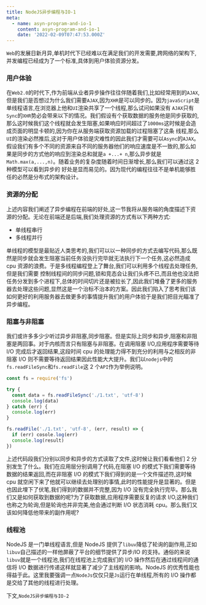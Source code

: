 ```yaml
---
title: NodeJS异步编程与IO-1
meta:
  - name: asyn-program-and-io-1
    content: asyn-program-and-io-1
    date: '2022-02-09T07:47:53.000Z'
---
```


`Web`的发展日新月异,单机时代下已经难以在满足我们的开发需要,跨网络的架构下,并发编程已经成为了一个标准,具体到用户体验资源分发。

### 用户体验

在`Web2.0`的时代下,作为前端从业者异步操作往往伴随着我们,比如经常用到的`AJAX`,但是我们是否想过为什么我们需要`AJAX`,因为`XHR`是可以同步的。因为`javaScript`是单线程语言,在浏览器上他和`UI`渲染共享了一个线程,那么试问如果没有
`AJAX`只有`Sync`的`XHR`势必会带来以下的情况。我们假设有个获取数据的服务他是同步获取的,那么这时候我们这个线程就会发生阻塞,如果响应时间超过了`1000ms`这时候是会造成页面的明显卡顿的,因为你在从服务端获取资源加载的过程阻塞了这条
线程,那么`UI`的渲染必然推后,这对于用户体验是灾难性的因此我们才需要可以`Async`的`AJAX`。
假设我们有多个不同的资源来自不同的服务器他们的响应速度是不一致的,那么如果是同步的方式他的响应到渲染总和就是`a +...+ n`,那么异步就是`Math.max(a,...,n)`。随着业务的复杂度随着时间日渐增长,那么我们可以通过这 2 种模型可以看到异步的
好处是显而易见的。因为现代的编程往往不是单机能够胜任的必然是分布式的架构设计。

### 资源的分配

上述内容我们阐述了异步编程在前端的好处,这一节我将从服务端的角度描述下资源的分配。无论在前端还是后端,我们处理资源的方式有以下两种方式:

- 单线程串行
- 多线程并行

单线程的模型是最贴近人类思考的,我们可以以一种同步的方式去编写代码,那么既然是同步就会发生阻塞当前任务没执行完毕就无法执行下一个任务,这必然造成 cpu 资源的浪费。于是多线程编程登上了舞台,我们可以利用多个线程去处理任务,但是我们需要
控制线程间的同步问题,锁和竞态会让我们头疼不已,而且他也没法把任务分发到多个进程下,总体的时间切片还是被拉长了,因此我们堆叠了更多的服务器去处理这些问题,显然这是一个治标不治本的方案。因此我们陷入了思考我们该如何更好的利用服务器去做更多的事情提升我们的用户体验于是我们把目光瞄准了异步编程。

### 阻塞与非阻塞

我们或许多多少少听过异步非阻塞,同步阻塞。但是实际上同步和异步,阻塞和非阻塞是两回事。对于内核而言只有阻塞与非阻塞。在调用阻塞 I/O,应用程序需要等待 I/O 完成后才返回结果,这段时间 cpu 的处理能力得不到充分的利用与之相反的非阻塞 I/O 则不需要等待返回结果因此性能大大提升。我们以`nodejs`中的`fs.readFileSync`和`fs.readFile`这 2 个`API`作为举例说明。

```js
const fs = require('fs')

try {
  const data = fs.readFileSync('./1.txt', 'utf-8')
  console.log(data)
} catch (err) {
  console.log(err)
}

fs.readFile('./1.txt', 'utf-8', (err, result) => {
  if (err) cosole.log(err)
  console.log(result)
})
```

上述代码段我们分别以同步和异步的方式读取了文件,这时候让我们看看他们 2 分别发生了什么。我们在应用层分别调用了代码,在阻塞 I/O 的模式下我们需要等待数据的结果返回,而在非阻塞 I/O 的模式下我们得到的是一个文件描述符,这时候 cpu 就空闲下来了他就可以继续去处理别的事情,此时的性能提升是显著的。但是也因此埋下了伏笔,我们得到的数据并不完整,因为 I/O 没有完全执行完毕。那么我们又是如何获取到数据的呢?为了获取数据,应用程序需要反复的请求 I/O,这种我们也称之为轮询,但是轮询也并非完美,他会通过判断 I/O 状态消耗 cpu。那么我们又该如何降低他带来的副作用呢?

### 线程池

NodeJS 是一门单线程语言,但是 NodeJS 提供了`libuv`降低了轮询的副作用,正如`libuv`自己描述的一样他屏蔽了平台的细节提供了异步/IO 的支持。通俗的来说`libuv`就是一个线程池,我们在线程池上完成我们的 I/O 操作然后在通过线程间的通信将 I/O 数据进行传递这样就显著了减少了主线程的影响。NodeJS 的优秀性能也得益于此。这里我要强调一点`NodeJs`仅仅只是`Js`运行在单线程,所有的 I/O 操作都是交给了其他的线程进行处理。

下文,<fe-link to="/notes/asyn-program-and-io-2">`NodeJS异步编程与IO-2`</fe-link>
